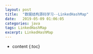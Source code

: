 ```yaml
---
layout: post
title:  "数据结构源码学习--LinkedHashMap"
date:   2019-05-09 01:06:05
categories: java
tags: LinkedHashMap
excerpt: LinkedHashMap
---
```




* content
{:toc}